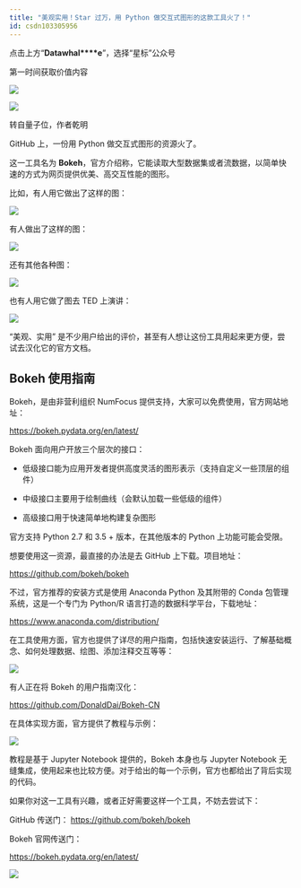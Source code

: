 ```yaml
---
title: "美观实用！Star 过万，用 Python 做交互式图形的这款工具火了！"
id: csdn103305956
---
```


点击上方“**Datawhal****e**”，选择“星标”公众号

第一时间获取价值内容

![](../img/a15b1f5f93c22f4effed2d654254eb27.png)

![](../img/e88dbe08875e27213da897c1963ffcc6.png)

转自量子位，作者乾明

GitHub 上，一份用 Python 做交互式图形的资源火了。

这一工具名为 **Bokeh**，官方介绍称，它能读取大型数据集或者流数据，以简单快速的方式为网页提供优美、高交互性能的图形。

比如，有人用它做出了这样的图：

![](../img/58056326cda080c2b13cee9ca3c2a189.png)

有人做出了这样的图：

![](../img/4bac32c231edb4965df0c14b964858f8.png)

还有其他各种图：

![](../img/7d85f96d4e07a479a5e7c4ffa5f93ac1.png)

也有人用它做了图去 TED 上演讲：

![](../img/fb61c704aae4fea1efb660c05c81d73e.png)

“美观、实用” 是不少用户给出的评价，甚至有人想让这份工具用起来更方便，尝试去汉化它的官方文档。

## Bokeh 使用指南

Bokeh，是由非营利组织 NumFocus 提供支持，大家可以免费使用，官方网站地址：

https://bokeh.pydata.org/en/latest/

Bokeh 面向用户开放三个层次的接口：

*   低级接口能为应用开发者提供高度灵活的图形表示（支持自定义一些顶层的组件）

*   中级接口主要用于绘制曲线（会默认加载一些低级的组件）

*   高级接口用于快速简单地构建复杂图形

官方支持 Python 2.7 和 3.5 + 版本，在其他版本的 Python 上功能可能会受限。

想要使用这一资源，最直接的办法是去 GitHub 上下载。项目地址：

https://github.com/bokeh/bokeh

不过，官方推荐的安装方式是使用 Anaconda Python 及其附带的 Conda 包管理系统，这是一个专门为 Python/R 语言打造的数据科学平台，下载地址：

https://www.anaconda.com/distribution/

在工具使用方面，官方也提供了详尽的用户指南，包括快速安装运行、了解基础概念、如何处理数据、绘图、添加注释交互等等：

![](../img/a2de64ff169ea0cdc72de1e128abff81.png)

有人正在将 Bokeh 的用户指南汉化：

https://github.com/DonaldDai/Bokeh-CN

在具体实现方面，官方提供了教程与示例：

![](../img/3505ff8876379292465c3c078e109b12.png)

教程是基于 Jupyter Notebook 提供的，Bokeh 本身也与 Jupyter Notebook 无缝集成，使用起来也比较方便。对于给出的每一个示例，官方也都给出了背后实现的代码。

如果你对这一工具有兴趣，或者正好需要这样一个工具，不妨去尝试下：

GitHub 传送门：
https://github.com/bokeh/bokeh

Bokeh 官网传送门：

https://bokeh.pydata.org/en/latest/

![](../img/211d60612d3e67214340478eacd75b86.png)